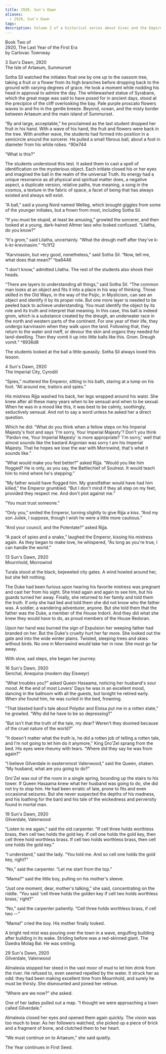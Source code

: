 ```yaml
---
title: 2920, Sun's Dawn
aliases:
  - 2920, Sun's Dawn
tags: 
description: Volume 2 of a historical series about Vivec and the Empire.
---
```

Book Two of  
2920, The Last Year of the First Era  
by Carlovac Townway  

3 Sun's Dawn, 2920  
The Isle of Artaeum, Summurset  
  
Sotha Sil watched the initiates float one by one up to the oassom tree, taking a fruit or a flower from its high branches before dropping back to the ground with varying degrees of grace. He took a moment while nodding his head in approval to admire the day. The whitewashed statue of Syrabane, which the great mage was said to have posed for in ancient days, stood at the precipice of the cliff overlooking the bay. Pale purple proscato flowers waves to and fro in the gentle breeze. Beyond, ocean, and the misty border between Artaeum and the main island of Summurset.  
  
“By and large, acceptable,” he proclaimed as the last student dropped her fruit in his hand. With a wave of his hand, the fruit and flowers were back in the tree. With another wave, the students had formed into position in a semicircle around the sorcerer. He pulled a small fibrous ball, about a foot in diameter from his white robes.   ^90e744
  
“What is this?”  
  
The students understood this test. It asked them to cast a spell of identification on the mysterious object. Each initiate closed his or her eyes and imagined the ball in the realm of the universal Truth. Its energy had a unique resonance as all physical and spiritual matter does, a negative aspect, a duplicate version, relative paths, true meaning, a song in the cosmos, a texture in the fabric of space, a facet of being that has always existed and always will exist.  
  
“A ball,” said a young Nord named Welleg, which brought giggles from some of the younger initiates, but a frown from most, including Sotha Sil.  
  
“If you must be stupid, at least be amusing,” growled the sorcerer, and then looked at a young, dark-haired Altmer lass who looked confused. “Lilatha, do you know?”  
  
“It's grom,” said Lilatha, uncertainly. “What the dreugh meff after they've k-k-kr-krevinasim.”   ^fc1f12
  
“Karvinasim, but very good, nonetheless,” said Sotha Sil. “Now, tell me, what does that mean?”   ^ba6446
  
“I don't know,” admitted Lilatha. The rest of the students also shook their heads.  
  
“There are layers to understanding all things,” said Sotha Sil. “The common man looks at an object and fits it into a place in his way of thinking. Those skilled in the Old Ways, in the way of the Psijic, in Mysticism, can see an object and identify it by its proper role. But one more layer is needed to be peeled back to achieve understanding. You must identify the object by its role and its truth and interpret that meaning. In this case, this ball is indeed grom, which is a substance created by the dreugh, an underwater race in the north and western parts of the continent. For one year of their life, they undergo karvinasim when they walk upon the land. Following that, they return to the water and meff, or devour the skin and organs they needed for land-dwelling. Then they vomit it up into little balls like this. Grom. Dreugh vomit.”   ^6936d8
  
The students looked at the ball a little queasily. Sotha Sil always loved this lesson.  
  
4 Sun's Dawn, 2920  
The Imperial City, Cyrodiil  
  
“Spies,” muttered the Emperor, sitting in his bath, staring at a lump on his foot. “All around me, traitors and spies.”  
  
His mistress Rijja washed his back, her legs wrapped around his waist. She knew after all these many years when to be sensual and when to be sexual. When he was in a mood like this, it was best to be calmly, soothingly, seductively sensual. And not to say a word unless he asked her a direct question.  
  
Which he did: “What do you think when a fellow steps on his Imperial Majesty's foot and says 'I'm sorry, Your Imperial Majesty'? Don't you think 'Pardon me, Your Imperial Majesty' is more appropriate? 'I'm sorry,' well that almost sounds like the bastard Argonian was sorry I am his Imperial Majesty. That he hopes we lose the war with Morrowind, that's what it sounds like.”  
  
“What would make you feel better?” asked Rijja. “Would you like him flogged? He is only, as you say, the Battlechief of Soulrest. It would teach him to mind where he's stepping.”  
  
“My father would have flogged him. My grandfather would have had him killed,” the Emperor grumbled. “But I don't mind if they all step on my feet, provided they respect me. And don't plot against me.”  
  
“You must trust someone.”  
  
“Only you,” smiled the Emperor, turning slightly to give Rijja a kiss. “And my son Juilek, I suppose, though I wish he were a little more cautious.”  
  
“And your council, and the Potentate?” asked Rijja.  
  
“A pack of spies and a snake,” laughed the Emperor, kissing his mistress again. As they began to make love, he whispered, “As long as you're true, I can handle the world.”  
  
13 Sun's Dawn, 2920  
Mournhold, Morrowind  
  
Turala stood at the black, bejeweled city gates. A wind howled around her, but she felt nothing.  
  
The Duke had been furious upon hearing his favorite mistress was pregnant and cast her from his sight. She tried again and again to see him, but his guards turned her away. Finally, she returned to her family and told them the truth. If only she had lied and told them she did not know who the father was. A soldier, a wandering adventurer, anyone. But she told them that the father was the Duke, a member of the House Indoril. And they did what she knew they would have to do, as proud members of the House Redoran.  
  
Upon her hand was burned the sign of Expulsion her weeping father had branded on her. But the Duke's cruelty hurt her far more. She looked out the gate and into the wide winter plains. Twisted, sleeping trees and skies without birds. No one in Morrowind would take her in now. She must go far away.  
  
With slow, sad steps, she began her journey.  
  
16 Sun's Dawn, 2920  
Senchal, Anequina (modern day Elsweyr)  
  
“What troubles you?” asked Queen Hasaama, noticing her husband's sour mood. At the end of most Lovers' Days he was in an excellent mood, dancing in the ballroom with all the guests, but tonight he retired early. When she found him, he was curled in the bed, frowning.  
  
“That blasted bard's tale about Polydor and Eloisa put me in a rotten state,” he growled. “Why did he have to be so depressing?”  
  
“But isn't that the truth of the tale, my dear? Weren't they doomed because of the cruel nature of the world?”  
  
“It doesn't matter what the truth is, he did a rotten job of telling a rotten tale, and I'm not going to let him do it anymore,” King Dro'Zel sprang from the bed. His eyes were rheumy with tears. “Where did they say he was from again?”  
  
“I believe Gilverdale in easternmost Valenwood,” said the Queen, shaken. “My husband, what are you going to do?”  
  
Dro'Zel was out of the room in a single spring, bounding up the stairs to his tower. If Queen Hasaama knew what her husband was going to do, she did not try to stop him. He had been erratic of late, prone to fits and even occasional seizures. But she never suspected the depths of his madness, and his loathing for the bard and his tale of the wickedness and perversity found in mortal man.  
  
19 Sun's Dawn, 2920  
Gilverdale, Valenwood  
  
“Listen to me again,” said the old carpenter. “If cell three holds worthless brass, then cell two holds the gold key. If cell one holds the gold key, then cell three hold worthless brass. If cell two holds worthless brass, then cell one holds the gold key.”  
  
“I understand,” said the lady. “You told me. And so cell one holds the gold key, right?”  
  
“No,” said the carpenter. “Let me start from the top.”  
  
“Mama?” said the little boy, pulling on his mother's sleeve.  
  
“Just one moment, dear, mother's talking,” she said, concentrating on the riddle. “You said 'cell three holds the golden key if cell two holds worthless brass,' right?”  
  
“No,” said the carpenter patiently. “Cell three holds worthless brass, if cell two --”  
  
“Mama!” cried the boy. His mother finally looked.  
  
A bright red mist was pouring over the town in a wave, engulfing building after building in its wake. Striding before was a red-skinned giant. The Daedra Molag Bal. He was smiling.  
  
29 Sun's Dawn, 2920  
Gilverdale, Valenwood  
  
Almalexia stopped her steed in the vast moor of mud to let him drink from the river. He refused to, even seemed repelled by the water. It struck her as odd: they had been making excellent time from Mournhold, and surely he must be thirsty. She dismounted and joined her retinue.  
  
“Where are we now?” she asked.  
  
One of her ladies pulled out a map. “I thought we were approaching a town called Gilverdale.”  
  
Almalexia closed her eyes and opened them again quickly. The vision was too much to bear. As her followers watched, she picked up a piece of brick and a fragment of bone, and clutched them to her heart.  
  
“We must continue on to Artaeum,” she said quietly.  
  
The Year continues in First Seed.